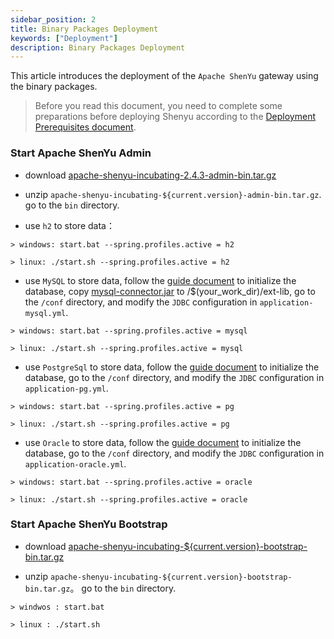 ```yaml
---
sidebar_position: 2
title: Binary Packages Deployment
keywords: ["Deployment"] 
description: Binary Packages Deployment
---
```


This article introduces the deployment of the `Apache ShenYu` gateway using the binary packages.

> Before you read this document, you need to complete some preparations before deploying Shenyu according to the [Deployment Prerequisites document](deployment-before.md).

### Start Apache ShenYu Admin

* download [apache-shenyu-incubating-2.4.3-admin-bin.tar.gz](https://archive.apache.org/dist/incubator/shenyu/2.4.3/apache-shenyu-incubating-2.4.3-admin-bin.tar.gz)

* unzip `apache-shenyu-incubating-${current.version}-admin-bin.tar.gz`. go to the `bin` directory.

* use `h2` to store data：

```
> windows: start.bat --spring.profiles.active = h2

> linux: ./start.sh --spring.profiles.active = h2
```

* use `MySQL` to store data, follow the [guide document](deployment-before.md#mysql) to initialize the database, copy [mysql-connector.jar](https://repo1.maven.org/maven2/mysql/mysql-connector-java/8.0.18/mysql-connector-java-8.0.18.jar) to /$(your_work_dir)/ext-lib, go to the `/conf` directory, and modify the `JDBC` configuration in `application-mysql.yml`.

```
> windows: start.bat --spring.profiles.active = mysql

> linux: ./start.sh --spring.profiles.active = mysql
```

* use `PostgreSql` to store data, follow the [guide document](deployment-before.md#postgresql) to initialize the database, go to the `/conf` directory, and modify the `JDBC` configuration in `application-pg.yml`.

```
> windows: start.bat --spring.profiles.active = pg

> linux: ./start.sh --spring.profiles.active = pg
```

* use `Oracle` to store data, follow the [guide document](deployment-before.md#oracle) to initialize the database, go to the `/conf` directory, and modify the `JDBC` configuration in `application-oracle.yml`.

```
> windows: start.bat --spring.profiles.active = oracle

> linux: ./start.sh --spring.profiles.active = oracle
```

### Start Apache ShenYu Bootstrap

* download [apache-shenyu-incubating-${current.version}-bootstrap-bin.tar.gz](https://archive.apache.org/dist/incubator/shenyu/2.4.3/apache-shenyu-incubating-2.4.3-bootstrap-bin.tar.gz)

* unzip `apache-shenyu-incubating-${current.version}-bootstrap-bin.tar.gz`。 go to the `bin` directory.

```
> windwos : start.bat 

> linux : ./start.sh 
```

